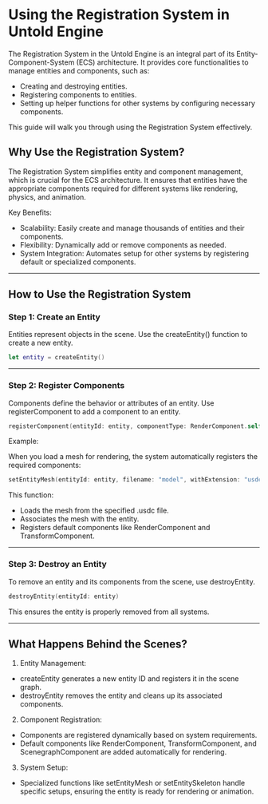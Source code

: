 #  Using the Registration System in Untold Engine

The Registration System in the Untold Engine is an integral part of its Entity-Component-System (ECS) architecture. It provides core functionalities to manage entities and components, such as:

- Creating and destroying entities.
- Registering components to entities.
- Setting up helper functions for other systems by configuring necessary components.

This guide will walk you through using the Registration System effectively.

## Why Use the Registration System?

The Registration System simplifies entity and component management, which is crucial for the ECS architecture. It ensures that entities have the appropriate components required for different systems like rendering, physics, and animation.

Key Benefits:
- Scalability: Easily create and manage thousands of entities and their components.
- Flexibility: Dynamically add or remove components as needed.
- System Integration: Automates setup for other systems by registering default or specialized components.

---

## How to Use the Registration System

### Step 1: Create an Entity

Entities represent objects in the scene. Use the createEntity() function to create a new entity.

```swift
let entity = createEntity()
```

---

### Step 2: Register Components

Components define the behavior or attributes of an entity. Use registerComponent to add a component to an entity.

```swift
registerComponent(entityId: entity, componentType: RenderComponent.self)
```
Example:

When you load a mesh for rendering, the system automatically registers the required components:

```swift
setEntityMesh(entityId: entity, filename: "model", withExtension: "usdc")
```

This function:

- Loads the mesh from the specified .usdc file.
- Associates the mesh with the entity.
- Registers default components like RenderComponent and TransformComponent.

---

### Step 3: Destroy an Entity

To remove an entity and its components from the scene, use destroyEntity.

```swift
destroyEntity(entityId: entity)
```

This ensures the entity is properly removed from all systems.

---

## What Happens Behind the Scenes?

1. Entity Management:
- createEntity generates a new entity ID and registers it in the scene graph.
- destroyEntity removes the entity and cleans up its associated components.
2. Component Registration:
- Components are registered dynamically based on system requirements.
- Default components like RenderComponent, TransformComponent, and ScenegraphComponent are added automatically for rendering.
3. System Setup:
- Specialized functions like setEntityMesh or setEntitySkeleton handle specific setups, ensuring the entity is ready for rendering or animation.
